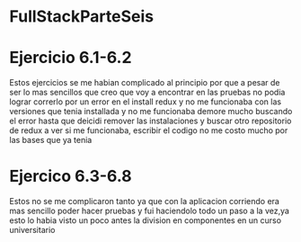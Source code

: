 # FullStackParteSeis

# Ejercicio 6.1-6.2
Estos ejercicios se me habian complicado al principio por que a pesar de ser lo mas sencillos que creo que voy a encontrar en las pruebas no podia lograr correrlo por un error en el install redux y no me funcionaba con las versiones que tenia installada y no me funcionaba demore mucho buscando el error hasta que deicidi remover las instalaciones y buscar otro repositorio de redux a ver si me funcionaba, escribir el codigo no me costo mucho por las bases que ya tenia 

# Ejercico 6.3-6.8
Estos no se me complicaron tanto ya que con la aplicacion corriendo era mas sencillo poder hacer pruebas y fui haciendolo todo un paso a la vez,ya esto lo habia visto un poco antes la division en componentes en un curso universitario

